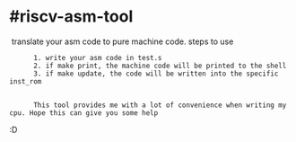 # #riscv-asm-tool
​		translate your asm code to pure machine code. 
steps to use

          1. write your asm code in test.s
          2. if make print, the machine code will be printed to the shell
          3. if make update, the code will be written into the specific inst_rom
        

          This tool provides me with a lot of convenience when writing my cpu. Hope this can give you some help 


:D
